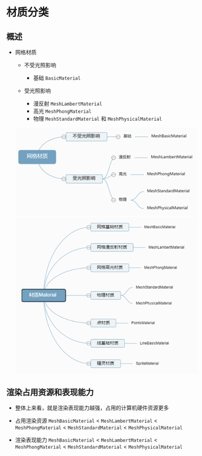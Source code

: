 # 材质分类

## 概述

+ 网格材质

  + 不受光照影响

    + 基础 `BasicMaterial`

  + 受光照影响

    + 漫反射 `MeshLambertMaterial`
    + 高光 `MeshPhongMaterial`
    + 物理 `MeshStandardMaterial` 和 `MeshPhysicalMaterial`

  ![网络材质](./images/网络材质.jpg)
  ![材质Material](./images/材质Material.png)

## 渲染占用资源和表现能力

+ 整体上来看，就是渲染表现能力越强，占用的计算机硬件资源更多

+ 占用渲染资源 `MeshBasicMaterial` < `MeshLambertMaterial` < `MeshPhongMaterial` < `MeshStandardMaterial` < `MeshPhysicalMaterial`

+ 渲染表现能力 `MeshBasicMaterial` < `MeshLambertMaterial` < `MeshPhongMaterial` < `MeshStandardMaterial` < `MeshPhysicalMaterial`

